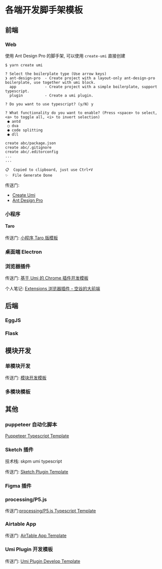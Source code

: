 # 各端开发脚手架模板

## 前端

### Web

使用 Ant Design Pro 的脚手架, 可以使用 `create-umi` 直接创建

```shell
$ yarn create umi

? Select the boilerplate type (Use arrow keys)
❯ ant-design-pro  - Create project with a layout-only ant-design-pro boilerplate, use together with umi block.
  app             - Create project with a simple boilerplate, support typescript.
  plugin          - Create a umi plugin.

? Do you want to use typescript? (y/N) y

? What functionality do you want to enable? (Press <space> to select, <a> to toggle all, <i> to invert selection)
 ● antd
 ◯ dva
 ● code splitting
 ● dll

create abc/package.json
create abc/.gitignore
create abc/.editorconfig
...
...

📋  Copied to clipboard, just use Ctrl+V
✨  File Generate Done
```

传送门:

- [Create Umi](https://github.com/umijs/create-umi)
- [Ant Design Pro](https://github.com/ant-design/ant-design-pro)

### 小程序

#### Taro

传送门: [小程序 Taro 版模板](https://github.com/arvinxx/miniapp-taro-template)

### 桌面端 Electron

### 浏览器插件

传送门: [基于 Umi 的 Chrome 插件开发模板](https://github.com/arvinxx/umi-chrome-extension-template)

个人笔记: [Extensions 浏览器插件 - 空谷的大前端](https://www.yuque.com/arvinxx-fe/extensions)

## 后端

### EggJS

### Flask

## 模块开发

### 单模块开发

传送门: [模块开发模板](https://github.com/arvinxx/module-develop-template)

### 多模块模板

## 其他

### puppeteer 自动化脚本

[Puppeteer Typescript Template](https://github.com/arvinxx/puppeteer-typescript-template)

### Sketch 插件

技术栈: skpm umi typescript

传送门: [Sketch Plugin Template](https://github.com/arvinxx/sketch-plugin-template)

### Figma 插件

### processing/P5.js

传送门:[processing/P5.js Typescript Template](https://github.com/arvinxx/p5-typescript-template)

### Airtable App

传送门: [AirTable App Template](https://github.com/arvinxx/airtable-app-template)


### Umi Plugin 开发模板

传送门: [Umi Plugin Develop Template](https://github.com/arvinxx/umi-plugin-develop-template)
